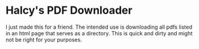 # Halcy's PDF Downloader

I just made this for a friend. The intended use is downloading all pdfs listed in an html page that serves as a directory. This is quick and dirty and might not be right for your purposes.
